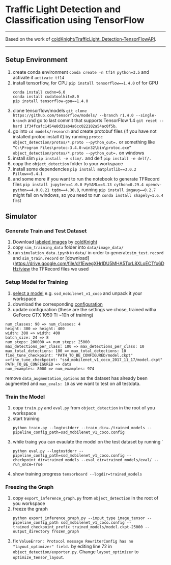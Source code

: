# Traffic Light Detection and Classification using TensorFlow
---

Based on the work of [coldKnight/TrafficLight_Detection-TensorFlowAPI](https://github.com/coldKnight/TrafficLight_Detection-TensorFlowAPI).

---

## Setup Environment
1. create conda environment `conda create -n tf14 python=3.5` and activate it `activate tf14`
2. install tensorflow, for CPU `pip install tensorflow==1.4.0` of for GPU
    ```
    conda install cudnn=6.0
    conda install cudatoolkit=8.0
    pip install tensorflow-gpu==1.4.0
    ```
3. clone tensorflow/models `git clone https://github.com/tensorflow/models/ --branch r1.4.0 --single-branch` and go to last commit that supports TensorFlow 1.4 `git reset --hard 1f34fcafc1454e0d31ab4a6cc022102a54ac0f5b`.
4. go into `cd models/research` and create protobuf files (if you have not installed protoc install it) by running
`protoc object_detection/protos/*.proto --python_out=.` or something like `“C:\Program Files\protoc-3.4.0-win32\bin\protoc.exe” object_detection/protos/*.proto --python_out=.` on windows
5. install slim `pip install -e slim/.` and delf `pip install -e delf/.`
6. copy the `object_detection` folder to your workspace
7. install some dependencies `pip install matplotlib==3.0.2 Pillow==5.4.1`
8. and some more if you want to run the notebook to generate TFRecord files `pip install jupyter==1.0.0 PyYAML==3.13 cython=0.29.4 opencv-python==4.0.0.21 tqdm==4.30.0`, running `pip install imgaug==0.2.7` might fail on windows, so you need to run `conda install shapely=1.6.4` first



## Simulator
### Generate Train and Test Dataset
1. Download [labeled images](https://drive.google.com/file/d/0B-Eiyn-CUQtxdUZWMkFfQzdObUE/view) by [coldKnight](https://github.com/coldKnight)
2. copy `sim_training_data` folder into `data/image_data/`
3. run `simulation_data.ipynb` in `data/` in order to generate`sim_test.record` and `sim_train.record` or [download](https://drive.google.com/file/d/1EwegXHrIDU5MHA5TxrL8XLoECTfx6DHz/view the TFRecord files we used

### Setup Model for Training
1. [select a model](https://github.com/tensorflow/models/blob/1f34fcafc1454e0d31ab4a6cc02202a54ac0f5b/research/object_detection/g3doc/detection_model_zoo.md) e.g. `ssd_mobilenet_v1_coco` and unpack it your workspace
2. download the corresponding [configuration](https://github.com/tensorflow/models/tree/1f34fcafc1454e0d31ab4a6cc02202a54ac0f5b/research/object_detection/samples/configs)
3. update configuration (these are the settings we chose, trained witha GeForce GTX 1050 Ti ~10h of training)
```
num_classes: 90 => num_classes: 4
height: 300 => height: 400
width: 300 => width: 400
batch_size: 24 => 8
num_steps: 200000 => num_steps: 25000
max_detections_per_class: 100 => max_detections_per_class: 10
max_total_detections: 100 => max_total_detections: 10
fine_tune_checkpoint: "PATH_TO_BE_CONFIGURED/model.ckpt" =>fine_tune_checkpoint: "ssd_mobilenet_v1_coco_2017_11_17/model.ckpt"
PATH_TO_BE_CONFIGURED => data
num_examples: 8000 => num_examples: 974
```
remove `data_augmentation_options` as the dataset has already been augmented and `max_evals: 10` as we want to test on all testdata.

### Train the Model
1. copy `train.py` and `eval.py` from `object_detection` in the root of you workspace
2. start training
    ```
    python train.py --logtostderr --train_dir=./trained_models --pipeline_config_path=ssd_mobilenet_v1_coco.config
    ```
3. while traing you can evaulate the model on the test dataset by running `
    ```
    python eval.py --logtostderr --pipeline_config_path=ssd_mobilenet_v1_coco.config --checkpoint_dir=trained_models --eval_dir=trained_models/eval/ --run_once=True
    ```
4. show training progress `tensorboard --logdir=trained_models`

### Freezing the Graph
1. copy `export_inference_graph.py` from `object_detection` in the root of you workspace
2. freeze the graph
    ```
    python export_inference_graph.py --input_type image_tensor --pipeline_config_path ssd_mobilenet_v1_coco.config --trained_checkpoint_prefix trained_models/model.ckpt-25000 --output_directory frozen_graph
    ```
3. fix `ValueError: Protocol message RewriterConfig has no "layout_optimizer" field.` by editing line 72 in `object_detection/exporter.py`. Change `layout_optimizer` to `optimize_tensor_layout`.

